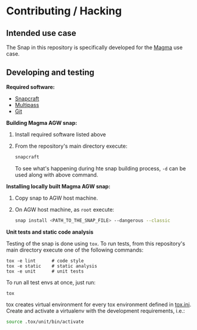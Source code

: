 # Contributing / Hacking

## Intended use case

The Snap in this repository is specifically developed for the
[Magma](https://www.magmacore.org/) use case.

## Developing and testing

**Required software:**

- [Snapcraft](https://snapcraft.io/docs/snapcraft-overview)
- [Multipass](https://multipass.run/)
- [Git](https://git-scm.com/book/en/v2/Getting-Started-Installing-Git)

**Building Magma AGW snap:**

1. Install required software listed above
2. From the repository's main directory execute:

   ```bash
   snapcraft
   ```
   
   To see what's happening during hte snap building process, `-d` can be used along with above
   command.

**Installing locally built Magma AGW snap:**

1. Copy snap to AGW host machine.
2. On AGW host machine, as `root` execute:

   ```bash
   snap install <PATH_TO_THE_SNAP_FILE> --dangerous --classic
   ```

**Unit tests and static code analysis**

Testing of the snap is done using `tox`. To run tests, from this repository's main directory
execute one of the following commands:

```shell
tox -e lint      # code style
tox -e static    # static analysis
tox -e unit      # unit tests
```

To run all test envs at once, just run:<br>

```bash
tox
```

tox creates virtual environment for every tox environment defined in
[tox.ini](tox.ini). Create and activate a virtualenv with the development requirements, i.e.:

```bash
source .tox/unit/bin/activate
```

